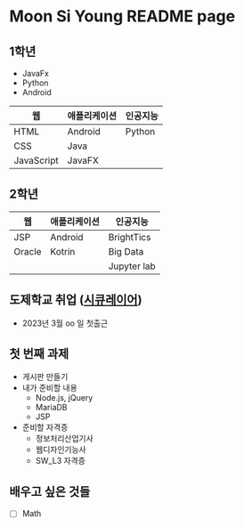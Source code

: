 # Moon Si Young README page

## 1학년

- JavaFx
- Python
- Android

| 웹 | 애플리케이션 | 인공지능 |
| - | - | - |
| HTML | Android | Python |
|CSS | Java | |
| JavaScript | JavaFX | |

## 2학년

| 웹 | 애플리케이션 | 인공지능 |
| - | - | - |
| JSP | Android | BrightTics | 
| Oracle | Kotrin | Big Data |
| | | Jupyter lab | 

## 도제학교 취업 ([시큐레이어](./job.md))
- 2023년 3월 oo 일 첫출근

## 첫 번째 과제
- 게시판 만들기
- 내가 준비할 내용
    - Node.js, jQuery
    - MariaDB
    - JSP
- 준비할 자격증
    - 정보처리산업기사
    - 웹디자인기능사
    - SW_L3 자격증

## 배우고 싶은 것들

- [ ] Math